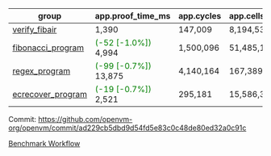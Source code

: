 | group | app.proof_time_ms | app.cycles | app.cells_used | leaf.proof_time_ms | leaf.cycles | leaf.cells_used |
| -- | -- | -- | -- | -- | -- | -- |
| [verify_fibair](https://github.com/openvm-org/openvm/blob/benchmark-results/benchmarks-pr/1407/verify_fibair-ad229cb5dbd9d54fd5e83c0c48de80ed32a0c91c.md) | 1,390 |  147,009 |  8,194,532 |- | - | - |
| [fibonacci_program](https://github.com/openvm-org/openvm/blob/benchmark-results/benchmarks-pr/1407/fibonacci-ad229cb5dbd9d54fd5e83c0c48de80ed32a0c91c.md) |<span style='color: green'>(-52 [-1.0%])</span> 4,994 |  1,500,096 |  51,485,167 |- | - | - |
| [regex_program](https://github.com/openvm-org/openvm/blob/benchmark-results/benchmarks-pr/1407/regex-ad229cb5dbd9d54fd5e83c0c48de80ed32a0c91c.md) |<span style='color: green'>(-99 [-0.7%])</span> 13,875 |  4,140,164 |  167,389,450 |- | - | - |
| [ecrecover_program](https://github.com/openvm-org/openvm/blob/benchmark-results/benchmarks-pr/1407/ecrecover-ad229cb5dbd9d54fd5e83c0c48de80ed32a0c91c.md) |<span style='color: green'>(-19 [-0.7%])</span> 2,521 |  295,181 |  15,586,346 |- | - | - |


Commit: https://github.com/openvm-org/openvm/commit/ad229cb5dbd9d54fd5e83c0c48de80ed32a0c91c

[Benchmark Workflow](https://github.com/openvm-org/openvm/actions/runs/13781438975)
